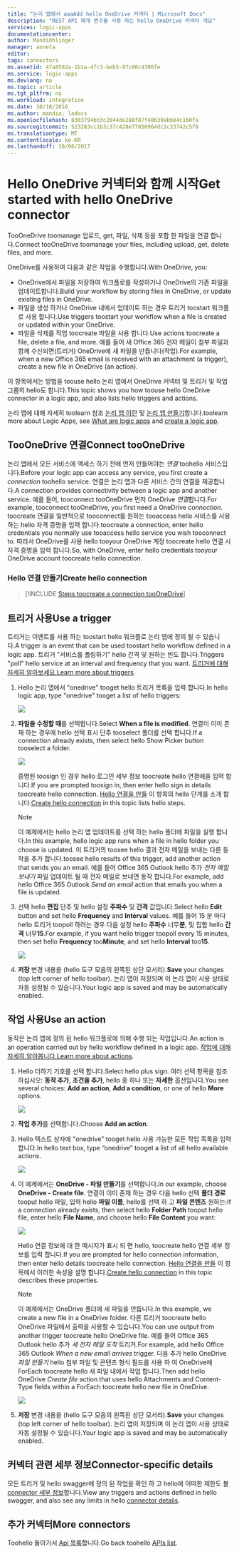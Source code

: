 ```yaml
---
title: "논리 앱에서 aaaAdd hello OneDrive 커넥터 | Microsoft Docs"
description: "REST API 매개 변수를 사용 하는 hello OneDrive 커넥터 개요"
services: logic-apps
documentationcenter: 
author: MandiOhlinger
manager: anneta
editor: 
tags: connectors
ms.assetid: 47a8582a-1b1a-4fc3-beb5-97c60c4306fe
ms.service: logic-apps
ms.devlang: na
ms.topic: article
ms.tgt_pltfrm: na
ms.workload: integration
ms.date: 10/18/2016
ms.author: mandia; ladocs
ms.openlocfilehash: 8303794bb3c2844de288f87f40639abb84c160fa
ms.sourcegitcommit: 523283cc1b3c37c428e77850964dc1c33742c5f0
ms.translationtype: MT
ms.contentlocale: ko-KR
ms.lasthandoff: 10/06/2017
---
```

# <a name="get-started-with-hello-onedrive-connector"></a><span data-ttu-id="c3a1d-103">Hello OneDrive 커넥터와 함께 시작</span><span class="sxs-lookup"><span data-stu-id="c3a1d-103">Get started with hello OneDrive connector</span></span>
<span data-ttu-id="c3a1d-104">TooOneDrive toomanage 업로드, get, 파일, 삭제 등을 포함 한 파일을 연결 합니다.</span><span class="sxs-lookup"><span data-stu-id="c3a1d-104">Connect tooOneDrive toomanage your files, including upload, get, delete files, and more.</span></span> 

<span data-ttu-id="c3a1d-105">OneDrive를 사용하여 다음과 같은 작업을 수행합니다.</span><span class="sxs-lookup"><span data-stu-id="c3a1d-105">With OneDrive, you:</span></span> 

* <span data-ttu-id="c3a1d-106">OneDrive에서 파일을 저장하여 워크플로를 작성하거나 OneDrive의 기존 파일을 업데이트합니다.</span><span class="sxs-lookup"><span data-stu-id="c3a1d-106">Build your workflow by storing files in OneDrive, or update existing files in OneDrive.</span></span> 
* <span data-ttu-id="c3a1d-107">파일을 생성 하거나 OneDrive 내에서 업데이트 하는 경우 트리거 toostart 워크플로 사용 합니다.</span><span class="sxs-lookup"><span data-stu-id="c3a1d-107">Use triggers toostart your workflow when a file is created or updated within your OneDrive.</span></span>
* <span data-ttu-id="c3a1d-108">파일을 삭제를 작업 toocreate 파일을 사용 합니다.</span><span class="sxs-lookup"><span data-stu-id="c3a1d-108">Use actions toocreate a file, delete a file, and more.</span></span> <span data-ttu-id="c3a1d-109">예를 들어 새 Office 365 전자 메일이 첨부 파일과 함께 수신되면(트리거) OneDrive에 새 파일을 만듭니다(작업).</span><span class="sxs-lookup"><span data-stu-id="c3a1d-109">For example, when a new Office 365 email is received with an attachment (a trigger), create a new file in OneDrive (an action).</span></span>

<span data-ttu-id="c3a1d-110">이 항목에서는 방법을 toouse hello 논리 앱에서 OneDrive 커넥터 및 트리거 및 작업 그룹의 hello도 합니다.</span><span class="sxs-lookup"><span data-stu-id="c3a1d-110">This topic shows you how toouse hello OneDrive connector in a logic app, and also lists hello triggers and actions.</span></span>

<span data-ttu-id="c3a1d-111">논리 앱에 대해 자세히 toolearn 참조 [논리 앱 이란](../logic-apps/logic-apps-what-are-logic-apps.md) 및 [논리 앱 만들기](../logic-apps/logic-apps-create-a-logic-app.md)합니다.</span><span class="sxs-lookup"><span data-stu-id="c3a1d-111">toolearn more about Logic Apps, see [What are logic apps](../logic-apps/logic-apps-what-are-logic-apps.md) and [create a logic app](../logic-apps/logic-apps-create-a-logic-app.md).</span></span>

## <a name="connect-tooonedrive"></a><span data-ttu-id="c3a1d-112">TooOneDrive 연결</span><span class="sxs-lookup"><span data-stu-id="c3a1d-112">Connect tooOneDrive</span></span>
<span data-ttu-id="c3a1d-113">논리 앱에서 모든 서비스에 액세스 하기 전에 먼저 만들어야는 *연결* toohello 서비스입니다.</span><span class="sxs-lookup"><span data-stu-id="c3a1d-113">Before your logic app can access any service, you first create a *connection* toohello service.</span></span> <span data-ttu-id="c3a1d-114">연결은 논리 앱과 다른 서비스 간의 연결을 제공합니다.</span><span class="sxs-lookup"><span data-stu-id="c3a1d-114">A connection provides connectivity between a logic app and another service.</span></span> <span data-ttu-id="c3a1d-115">예를 들어, tooconnect tooOneDrive 먼저 OneDrive *연결*합니다.</span><span class="sxs-lookup"><span data-stu-id="c3a1d-115">For example, tooconnect tooOneDrive, you first need a OneDrive *connection*.</span></span> <span data-ttu-id="c3a1d-116">toocreate 연결을 일반적으로 tooconnect를 원하는 tooaccess hello 서비스를 사용 하는 hello 자격 증명을 입력 합니다.</span><span class="sxs-lookup"><span data-stu-id="c3a1d-116">toocreate a connection, enter hello credentials you normally use tooaccess hello service you wish tooconnect to.</span></span> <span data-ttu-id="c3a1d-117">따라서 OneDrive를 사용 hello tooyour OneDrive 계정 toocreate hello 연결 시 자격 증명을 입력 합니다.</span><span class="sxs-lookup"><span data-stu-id="c3a1d-117">So, with OneDrive, enter hello credentials tooyour OneDrive account  toocreate hello connection.</span></span>

### <a name="create-hello-connection"></a><span data-ttu-id="c3a1d-118">Hello 연결 만들기</span><span class="sxs-lookup"><span data-stu-id="c3a1d-118">Create hello connection</span></span>
> [!INCLUDE [Steps toocreate a connection tooOneDrive](../../includes/connectors-create-api-onedrive.md)]
> 
> 

## <a name="use-a-trigger"></a><span data-ttu-id="c3a1d-119">트리거 사용</span><span class="sxs-lookup"><span data-stu-id="c3a1d-119">Use a trigger</span></span>
<span data-ttu-id="c3a1d-120">트리거는 이벤트를 사용 하는 toostart hello 워크플로 논리 앱에 정의 될 수 있습니다.</span><span class="sxs-lookup"><span data-stu-id="c3a1d-120">A trigger is an event that can be used toostart hello workflow defined in a logic app.</span></span> <span data-ttu-id="c3a1d-121">트리거 "서비스를 폴링하기" hello 간격 및 원하는 빈도 합니다.</span><span class="sxs-lookup"><span data-stu-id="c3a1d-121">Triggers "poll" hello service at an interval and frequency that you want.</span></span> <span data-ttu-id="c3a1d-122">[트리거에 대해 자세히 알아보세요.](../logic-apps/logic-apps-what-are-logic-apps.md#logic-app-concepts)</span><span class="sxs-lookup"><span data-stu-id="c3a1d-122">[Learn more about triggers](../logic-apps/logic-apps-what-are-logic-apps.md#logic-app-concepts).</span></span>

1. <span data-ttu-id="c3a1d-123">Hello 논리 앱에서 "onedrive" tooget hello 트리거 목록을 입력 합니다.</span><span class="sxs-lookup"><span data-stu-id="c3a1d-123">In hello logic app, type "onedrive" tooget a list of hello triggers:</span></span>  
   
    ![](./media/connectors-create-api-onedrive/onedrive-1.png)
2. <span data-ttu-id="c3a1d-124">**파일을 수정할 때**를 선택합니다.</span><span class="sxs-lookup"><span data-stu-id="c3a1d-124">Select **When a file is modified**.</span></span> <span data-ttu-id="c3a1d-125">연결이 이미 존재 하는 경우에 hello 선택 표시 단추 tooselect 폴더를 선택 합니다.</span><span class="sxs-lookup"><span data-stu-id="c3a1d-125">If a connection already exists, then select hello Show Picker button tooselect a folder.</span></span>
   
    ![](./media/connectors-create-api-onedrive/sample-folder.png)
   
    <span data-ttu-id="c3a1d-126">증명된 toosign 인 경우 hello 로그인 세부 정보 toocreate hello 연결에을 입력 합니다.</span><span class="sxs-lookup"><span data-stu-id="c3a1d-126">If you are prompted toosign in, then enter hello sign in details toocreate hello connection.</span></span> <span data-ttu-id="c3a1d-127">[Hello 연결을 만들](connectors-create-api-onedrive.md#create-the-connection) 이 항목의 hello 단계를 소개 합니다.</span><span class="sxs-lookup"><span data-stu-id="c3a1d-127">[Create hello connection](connectors-create-api-onedrive.md#create-the-connection) in this topic lists hello steps.</span></span> 
   
   > [!NOTE]
   > <span data-ttu-id="c3a1d-128">이 예제에서는 hello 논리 앱 업데이트를 선택 하는 hello 폴더에 파일을 실행 합니다.</span><span class="sxs-lookup"><span data-stu-id="c3a1d-128">In this example, hello logic app runs when a file in hello folder you choose is updated.</span></span> <span data-ttu-id="c3a1d-129">이 트리거의 toosee hello 결과 전자 메일을 보내는 다른 동작을 추가 합니다.</span><span class="sxs-lookup"><span data-stu-id="c3a1d-129">toosee hello results of this trigger, add another action that sends you an email.</span></span> <span data-ttu-id="c3a1d-130">예를 들어 Office 365 Outlook hello 추가 *전자 메일 보내기* 파일 업데이트 될 때 전자 메일로 보내면 동작 합니다.</span><span class="sxs-lookup"><span data-stu-id="c3a1d-130">For example, add hello Office 365 Outlook *Send an email* action that emails you when a file is updated.</span></span> 

3. <span data-ttu-id="c3a1d-131">선택 hello **편집** 단추 및 hello 설정 **주파수** 및 **간격** 값입니다.</span><span class="sxs-lookup"><span data-stu-id="c3a1d-131">Select hello **Edit** button and set hello **Frequency** and **Interval** values.</span></span> <span data-ttu-id="c3a1d-132">예를 들어 15 분 마다 hello 트리거 toopoll 하려는 경우 다음 설정 hello **주파수** 너무**분**, 및 집합 hello **간격** 너무**15**.</span><span class="sxs-lookup"><span data-stu-id="c3a1d-132">For example, if you want hello trigger toopoll every 15 minutes, then set hello **Frequency** too**Minute**, and set hello **Interval** too**15**.</span></span> 
   
    ![](./media/connectors-create-api-onedrive/trigger-properties.png)
4. <span data-ttu-id="c3a1d-133">**저장** 변경 내용을 (hello 도구 모음의 왼쪽된 상단 모서리).</span><span class="sxs-lookup"><span data-stu-id="c3a1d-133">**Save** your changes (top left corner of hello toolbar).</span></span> <span data-ttu-id="c3a1d-134">논리 앱이 저장되며 이 논리 앱이 사용 상태로 자동 설정될 수 있습니다.</span><span class="sxs-lookup"><span data-stu-id="c3a1d-134">Your logic app is saved and may be automatically enabled.</span></span>

## <a name="use-an-action"></a><span data-ttu-id="c3a1d-135">작업 사용</span><span class="sxs-lookup"><span data-stu-id="c3a1d-135">Use an action</span></span>
<span data-ttu-id="c3a1d-136">동작은 논리 앱에 정의 된 hello 워크플로에 의해 수행 되는 작업입니다.</span><span class="sxs-lookup"><span data-stu-id="c3a1d-136">An action is an operation carried out by hello workflow defined in a logic app.</span></span> <span data-ttu-id="c3a1d-137">[작업에 대해 자세히 알아봅니다.](../logic-apps/logic-apps-what-are-logic-apps.md#logic-app-concepts)</span><span class="sxs-lookup"><span data-stu-id="c3a1d-137">[Learn more about actions](../logic-apps/logic-apps-what-are-logic-apps.md#logic-app-concepts).</span></span>

1. <span data-ttu-id="c3a1d-138">Hello 더하기 기호를 선택 합니다.</span><span class="sxs-lookup"><span data-stu-id="c3a1d-138">Select hello plus sign.</span></span> <span data-ttu-id="c3a1d-139">여러 선택 항목을 참조 하십시오: **동작 추가**, **조건을 추가**, hello 중 하나 또는 **자세한** 옵션입니다.</span><span class="sxs-lookup"><span data-stu-id="c3a1d-139">You see several choices: **Add an action**, **Add a condition**, or one of hello **More** options.</span></span>
   
    ![](./media/connectors-create-api-onedrive/add-action.png)
2. <span data-ttu-id="c3a1d-140">**작업 추가**를 선택합니다.</span><span class="sxs-lookup"><span data-stu-id="c3a1d-140">Choose **Add an action**.</span></span>
3. <span data-ttu-id="c3a1d-141">Hello 텍스트 상자에 "onedrive" tooget hello 사용 가능한 모든 작업 목록을 입력 합니다.</span><span class="sxs-lookup"><span data-stu-id="c3a1d-141">In hello text box, type “onedrive” tooget a list of all hello available actions.</span></span>
   
    ![](./media/connectors-create-api-onedrive/onedrive-actions.png) 
4. <span data-ttu-id="c3a1d-142">이 예제에서는 **OneDrive - 파일 만들기**를 선택합니다.</span><span class="sxs-lookup"><span data-stu-id="c3a1d-142">In our example, choose **OneDrive - Create file**.</span></span> <span data-ttu-id="c3a1d-143">연결이 이미 존재 하는 경우 다음 hello 선택 **폴더 경로** tooput hello 파일, 입력 hello **파일 이름**, hello를 선택 하 고 **파일 콘텐츠** 원하는:</span><span class="sxs-lookup"><span data-stu-id="c3a1d-143">If a connection already exists, then select hello **Folder Path** tooput hello file, enter hello **File Name**, and choose hello **File Content** you want:</span></span>  
   
    ![](./media/connectors-create-api-onedrive/sample-action.png)
   
    <span data-ttu-id="c3a1d-144">Hello 연결 정보에 대 한 메시지가 표시 되 면 hello, toocreate hello 연결 세부 정보를 입력 합니다.</span><span class="sxs-lookup"><span data-stu-id="c3a1d-144">If you are prompted for hello connection information, then enter hello details toocreate hello connection.</span></span> <span data-ttu-id="c3a1d-145">[Hello 연결을 만들](connectors-create-api-onedrive.md#create-the-connection) 이 항목에서 이러한 속성을 설명 합니다.</span><span class="sxs-lookup"><span data-stu-id="c3a1d-145">[Create hello connection](connectors-create-api-onedrive.md#create-the-connection) in this topic describes these properties.</span></span> 
   
   > [!NOTE]
   > <span data-ttu-id="c3a1d-146">이 예제에서는 OneDrive 폴더에 새 파일을 만듭니다.</span><span class="sxs-lookup"><span data-stu-id="c3a1d-146">In this example, we create a new file in a OneDrive folder.</span></span> <span data-ttu-id="c3a1d-147">다른 트리거 toocreate hello OneDrive 파일에서 출력을 사용할 수 있습니다.</span><span class="sxs-lookup"><span data-stu-id="c3a1d-147">You can use output from another trigger toocreate hello OneDrive file.</span></span> <span data-ttu-id="c3a1d-148">예를 들어 Office 365 Outlook hello 추가 *새 전자 메일 도착* 트리거.</span><span class="sxs-lookup"><span data-stu-id="c3a1d-148">For example, add hello Office 365 Outlook *When a new email arrives* trigger.</span></span> <span data-ttu-id="c3a1d-149">다음 추가 hello OneDrive *파일 만들기* hello 첨부 파일 및 콘텐츠 형식 필드를 사용 하 여 OneDrive에 ForEach toocreate hello 새 파일 내에서 작업 합니다.</span><span class="sxs-lookup"><span data-stu-id="c3a1d-149">Then add hello OneDrive *Create file* action that uses hello Attachments and Content-Type fields within a ForEach toocreate hello new file in OneDrive.</span></span> 
   > 
   > ![](./media/connectors-create-api-onedrive/foreach-action.png)

5. <span data-ttu-id="c3a1d-150">**저장** 변경 내용을 (hello 도구 모음의 왼쪽된 상단 모서리).</span><span class="sxs-lookup"><span data-stu-id="c3a1d-150">**Save** your changes (top left corner of hello toolbar).</span></span> <span data-ttu-id="c3a1d-151">논리 앱이 저장되며 이 논리 앱이 사용 상태로 자동 설정될 수 있습니다.</span><span class="sxs-lookup"><span data-stu-id="c3a1d-151">Your logic app is saved and may be automatically enabled.</span></span>


## <a name="connector-specific-details"></a><span data-ttu-id="c3a1d-152">커넥터 관련 세부 정보</span><span class="sxs-lookup"><span data-stu-id="c3a1d-152">Connector-specific details</span></span>

<span data-ttu-id="c3a1d-153">모든 트리거 및 hello swagger에 정의 된 작업을 확인 하 고 hello에 어떠한 제한도 볼 [connector 세부 정보](/connectors/onedriveconnector/)합니다.</span><span class="sxs-lookup"><span data-stu-id="c3a1d-153">View any triggers and actions defined in hello swagger, and also see any limits in hello [connector details](/connectors/onedriveconnector/).</span></span>

## <a name="more-connectors"></a><span data-ttu-id="c3a1d-154">추가 커넥터</span><span class="sxs-lookup"><span data-stu-id="c3a1d-154">More connectors</span></span>
<span data-ttu-id="c3a1d-155">Toohello 돌아가서 [Api 목록](apis-list.md)합니다.</span><span class="sxs-lookup"><span data-stu-id="c3a1d-155">Go back toohello [APIs list](apis-list.md).</span></span>
